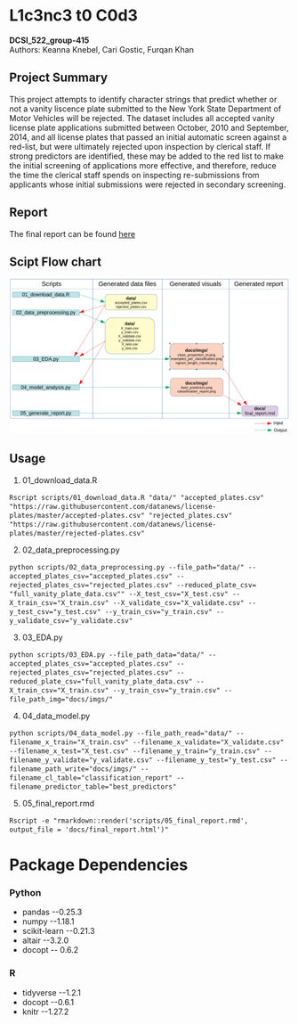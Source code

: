 # L1c3nc3 t0 C0d3  
**DCSI_522_group-415**  
Authors: Keanna Knebel, Cari Gostic, Furqan Khan

## Project Summary  
This project attempts to identify character strings that predict whether or not a vanity liscence plate submitted to the New York State Department of Motor Vehicles will be rejected. The dataset includes all accepted vanity license plate applications submitted between October, 2010 and September, 2014, and all license plates that passed an initial automatic screen against a red-list, but were ultimately rejected upon inspection by clerical staff. If strong predictors are identified, these may be added to the red list to make the initial screening of applications more effective, and therefore, reduce the time the clerical staff spends on inspecting re-submissions from applicants whose initial submissions were rejected in secondary screening.

## Report
The final report can be found [here](https://github.com/UBC-MDS/DSCI_522_group_415/blob/master/docs/final_report.html)

## Scipt Flow chart

![](script_flowchart.png)

## Usage

1. 01_download_data.R
```
Rscript scripts/01_download_data.R "data/" "accepted_plates.csv" "https://raw.githubusercontent.com/datanews/license-plates/master/accepted-plates.csv" "rejected_plates.csv" "https://raw.githubusercontent.com/datanews/license-plates/master/rejected-plates.csv"
```

2. 02_data_preprocessing.py
```
python scripts/02_data_preprocessing.py --file_path="data/" --accepted_plates_csv="accepted_plates.csv" --rejected_plates_csv="rejected_plates.csv" --reduced_plate_csv= "full_vanity_plate_data.csv"" --X_test_csv="X_test.csv" --X_train_csv="X_train.csv" --X_validate_csv="X_validate.csv" --y_test_csv="y_test.csv" --y_train_csv="y_train.csv" --y_validate_csv="y_validate.csv"
```

3. 03_EDA.py
```
python scripts/03_EDA.py --file_path_data="data/" --accepted_plates_csv="accepted_plates.csv" --rejected_plates_csv="rejected_plates.csv" --reduced_plate_csv="full_vanity_plate_data.csv" --X_train_csv="X_train.csv" --y_train_csv="y_train.csv" --file_path_img="docs/imgs/"
```

4. 04_data_model.py
```
python scripts/04_data_model.py --file_path_read="data/" --filename_x_train="X_train.csv" --filename_x_validate="X_validate.csv" --filename_x_test="X_test.csv" --filename_y_train="y_train.csv" --filename_y_validate="y_validate.csv" --filename_y_test="y_test.csv" --filename_path_write="docs/imgs/" --filename_cl_table="classification_report" --filename_predictor_table="best_predictors"
```

5. 05_final_report.rmd
```
Rscript -e "rmarkdown::render('scripts/05_final_report.rmd', output_file = 'docs/final_report.html')"
```

# Package Dependencies

### Python

- pandas --0.25.3
- numpy --1.18.1
- scikit-learn --0.21.3
- altair --3.2.0
- docopt -- 0.6.2

### R

- tidyverse --1.2.1
- docopt --0.6.1
- knitr --1.27.2

